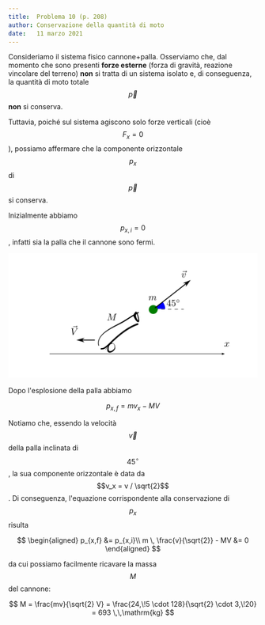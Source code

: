 ```yaml
---
title:  Problema 10 (p. 208)
author: Conservazione della quantità di moto
date:   11 marzo 2021
---
```


Consideriamo il sistema fisico cannone+palla. Osserviamo che, dal momento che sono presenti **forze esterne** (forza di gravità, reazione vincolare del terreno) **non** si tratta di un sistema isolato e, di conseguenza, la quantità di moto totale $$\vec{p}$$ **non** si conserva.

Tuttavia, poiché sul sistema agiscono solo forze verticali (cioè $$F_x = 0$$), possiamo affermare che la componente orizzontale $$p_x$$ di $$\vec{p}$$ si conserva.

Inizialmente abbiamo $$p_{x,i} = 0$$, infatti sia la palla che il cannone sono fermi.

![cannon-pic](../img/0510.svg)

Dopo l'esplosione della palla abbiamo

$$p_{x,f} = mv_x - MV$$
  
Notiamo che, essendo la velocità $$\vec{v}$$ della palla inclinata di $$45^\circ$$, la sua componente orizzontale è data da $$v_x = v / \sqrt{2}$$. Di conseguenza, l'equazione corrispondente alla conservazione di $$p_x$$ risulta

$$
\begin{aligned}
    p_{x,f} &= p_{x,i}\\
    m \, \frac{v}{\sqrt{2}} - MV &= 0
\end{aligned}
$$

da cui possiamo facilmente ricavare la massa $$M$$ del cannone:

$$
    M = \frac{mv}{\sqrt{2} V} = \frac{24,\!5 \cdot 128}{\sqrt{2} \cdot 3,\!20} = 693 \,\,\mathrm{kg}
$$
